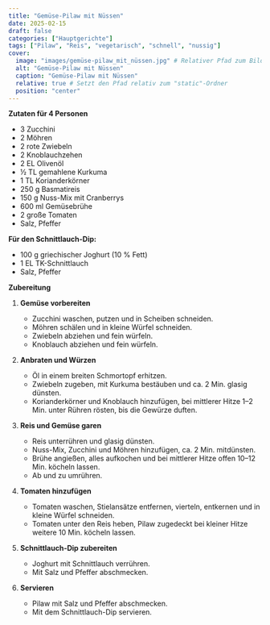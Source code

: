 ```yaml
---
title: "Gemüse-Pilaw mit Nüssen"
date: 2025-02-15
draft: false
categories: ["Hauptgerichte"]
tags: ["Pilaw", "Reis", "vegetarisch", "schnell", "nussig"]
cover:
  image: "images/gemüse-pilaw_mit_nüssen.jpg" # Relativer Pfad zum Bild
  alt: "Gemüse-Pilaw mit Nüssen"
  caption: "Gemüse-Pilaw mit Nüssen"
  relative: true # Setzt den Pfad relativ zum "static"-Ordner
  position: "center"
---
```


<div class="container2col">

  <div class="zutaten">

  **Zutaten für 4 Personen**  
  - 3 Zucchini  
  - 2 Möhren  
  - 2 rote Zwiebeln  
  - 2 Knoblauchzehen  
  - 2 EL Olivenöl  
  - ½ TL gemahlene Kurkuma  
  - 1 TL Korianderkörner  
  - 250 g Basmatireis  
  - 150 g Nuss-Mix mit Cranberrys  
  - 600 ml Gemüsebrühe  
  - 2 große Tomaten  
  - Salz, Pfeffer  

  **Für den Schnittlauch-Dip:**  
  - 100 g griechischer Joghurt (10 % Fett)  
  - 1 EL TK-Schnittlauch  
  - Salz, Pfeffer  

  </div>

  <div class="zubereitung">

  **Zubereitung**  

  1. **Gemüse vorbereiten**  
     - Zucchini waschen, putzen und in Scheiben schneiden.  
     - Möhren schälen und in kleine Würfel schneiden.  
     - Zwiebeln abziehen und fein würfeln.  
     - Knoblauch abziehen und fein würfeln.  

  2. **Anbraten und Würzen**  
     - Öl in einem breiten Schmortopf erhitzen.  
     - Zwiebeln zugeben, mit Kurkuma bestäuben und ca. 2 Min. glasig dünsten.  
     - Korianderkörner und Knoblauch hinzufügen, bei mittlerer Hitze 1–2 Min. unter Rühren rösten, bis die Gewürze duften.  

  3. **Reis und Gemüse garen**  
     - Reis unterrühren und glasig dünsten.  
     - Nuss-Mix, Zucchini und Möhren hinzufügen, ca. 2 Min. mitdünsten.  
     - Brühe angießen, alles aufkochen und bei mittlerer Hitze offen 10–12 Min. köcheln lassen.  
     - Ab und zu umrühren.  

  4. **Tomaten hinzufügen**  
     - Tomaten waschen, Stielansätze entfernen, vierteln, entkernen und in kleine Würfel schneiden.  
     - Tomaten unter den Reis heben, Pilaw zugedeckt bei kleiner Hitze weitere 10 Min. köcheln lassen.  

  5. **Schnittlauch-Dip zubereiten**  
     - Joghurt mit Schnittlauch verrühren.  
     - Mit Salz und Pfeffer abschmecken.  

  6. **Servieren**  
     - Pilaw mit Salz und Pfeffer abschmecken.  
     - Mit dem Schnittlauch-Dip servieren.  

  </div>

</div>
